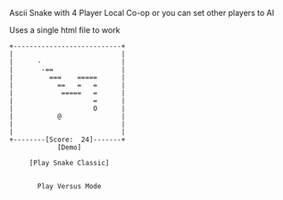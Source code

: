 Ascii Snake with 4 Player Local Co-op or you can set other players to AI

Uses a single html file to work

```
+---------------------------+
|                           |
|      -                    |
|       -==                 |
|         ===    =====      |
|           ==   =   =      |
|            =====   =      |
|                    =      |
|                    O      |
|           @               |
|                           |
|                           |
+--------[Score:  24]-------+
            [Demo]           
                             
     [Play Snake Classic]    
                             
                             
       Play Versus Mode      

```
